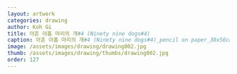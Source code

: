 ```yaml
---
layout: artwork
categories: drawing
author: Koh Gi
title: 아흔 아홉 마리의 개#4 (Ninety nine dogs#4)
caption: 아흔 아홉 마리의 개#4 (Ninety nine dogs#4)_pencil on paper_38x56cm_2017
image: /assets/images/drawing/drawing002.jpg
thumb: /assets/images/drawing/thumbs/drawing002.jpg
order: 127
---
```

